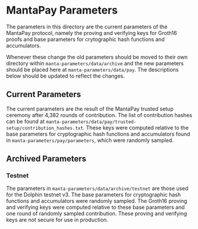 # MantaPay Parameters

The parameters in this directory are the current parameters of the MantaPay protocol, namely the proving and verifying keys for Groth16 proofs and base parameters for crytographic hash functions and accumulators. 

Whenever these change the old parameters should be moved to their own directory within `manta-parameters/data/archive` and the new parameters should be placed here at `manta-parameters/data/pay`. The descriptions below should be updated to reflect the changes.

## Current Parameters

The current parameters are the result of the MantaPay trusted setup ceremony after 4,382 rounds of contribution. The list of contribution hashes can be found at `manta-parameters/data/pay/trusted-setup/contribution_hashes.txt`. These keys were computed relative to the base parameters for cryptographic hash functions and accumulators found in `manta-parameters/pay/parameters`, which were randomly sampled.

## Archived Parameters

### Testnet

The parameters in `manta-parameters/data/archive/testnet` are those used for the Dolphin testnet v3. The base parameters for cryptographic hash functions and accumulators were randomly sampled. The Groth16 proving and verifying keys were computed relative to these base parameters and one round of randomly sampled contribution. These proving and verifying keys are not secure for use in production.
